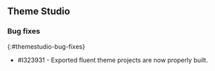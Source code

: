 ## Theme Studio

### Bug fixes
{:#themestudio-bug-fixes}

* \#I323931 - Exported fluent theme projects are now properly built.